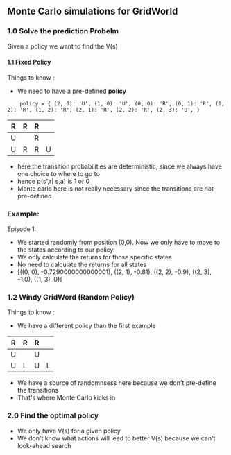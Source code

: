 ## Monte Carlo simulations for GridWorld

### 1.0 Solve the prediction Probelm
Given a policy we want to find the V(s)

#### 1.1 Fixed Policy
Things to know  :
* We need to have a pre-defined <b> policy </b>

`    policy = {
        (2, 0): 'U',
        (1, 0): 'U',
        (0, 0): 'R',
        (0, 1): 'R',
        (0, 2): 'R',
        (1, 2): 'R',
        (2, 1): 'R',
        (2, 2): 'R',
        (2, 3): 'U',
    }`
    
| R | R | R |   |
|---|---|---|---|
| U |   | R |   |
| U | R | R | U |
 
* here the transition probabilities are deterministic, since we always have one choice to where to go to
* hence p(s',r| s,a) is 1 or 0
* Monte carlo here is not really necessary since the transitions are not pre-defined

### Example:
Episode 1:
 * We started randomly from position (0,0). Now we only have to move to the states according to our policy.
 * We only calculate the returns for those specific states
 * No need to calculate the returns for all states
 * [((0, 0), -0.7290000000000001), ((2, 1), -0.81), ((2, 2), -0.9), ((2, 3), -1.0), ((1, 3), 0)]
 
 
 
 ### 1.2 Windy GridWord (Random Policy)
Things to know  :
* We have a different policy than the first example 

| R | R | R |   |
|---|---|---|---|
| U |   | U |   |
| U | L | U | L |


* We have a source of randomnsess here because we don't pre-define the transitions
* That's where Monte Carlo kicks in

### 2.0 Find the optimal policy
* We only have V(s) for a given policy
* We don't know what actions will lead to better V(s) because we can't look-ahead search




